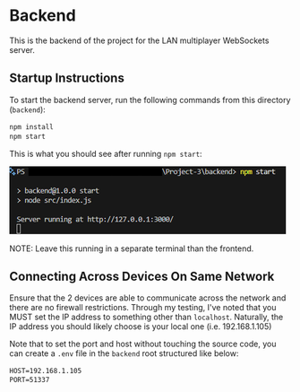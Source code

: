 # Backend

This is the backend of the project for the LAN multiplayer WebSockets server.

## Startup Instructions

To start the backend server, run the following commands from this directory (`backend`):

```bash
npm install
npm start
```

This is what you should see after running `npm start`:

![Screenshot of a terminal after running the provided command(s)](../assets/images/backend_start.png)

NOTE: Leave this running in a separate terminal than the frontend.

## Connecting Across Devices On Same Network

Ensure that the 2 devices are able to communicate across the network and there are no firewall restrictions.
Through my testing, I've noted that you MUST set the IP address to something other than `localhost`. Naturally, the IP address you should likely choose is your local one (i.e. 192.168.1.105)

Note that to set the port and host without touching the source code, you can create a `.env` file in the `backend` root structured like below:

```text
HOST=192.168.1.105
PORT=51337
```
